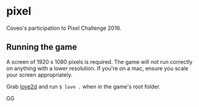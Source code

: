 # pixel
Coveo's participation to Pixel Challenge 2016.

## Running the game
A screen of 1920 x 1080 pixels is required. The game will not run correctly on anything with a lower resolution. If you're on a mac, ensure you scale your screen appropriately.

Grab [love2d](love2d.org) and run `$ love .` when in the game's root folder.

GG
